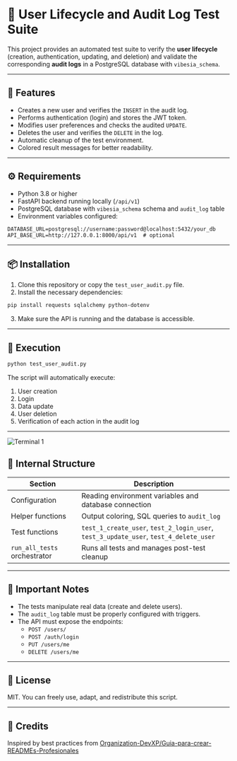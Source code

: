 # 🧪 User Lifecycle and Audit Log Test Suite

This project provides an automated test suite to verify the **user lifecycle** (creation, authentication, updating, and deletion) and validate the corresponding **audit logs** in a PostgreSQL database with `vibesia_schema`.

---

## 🚀 Features

- Creates a new user and verifies the `INSERT` in the audit log.
- Performs authentication (login) and stores the JWT token.
- Modifies user preferences and checks the audited `UPDATE`.
- Deletes the user and verifies the `DELETE` in the log.
- Automatic cleanup of the test environment.
- Colored result messages for better readability.

---

## ⚙️ Requirements

- Python 3.8 or higher
- FastAPI backend running locally (`/api/v1`)
- PostgreSQL database with `vibesia_schema` schema and `audit_log` table
- Environment variables configured:

```env
DATABASE_URL=postgresql://username:password@localhost:5432/your_db
API_BASE_URL=http://127.0.0.1:8000/api/v1  # optional
```

---

## 📦 Installation

1. Clone this repository or copy the `test_user_audit.py` file.
2. Install the necessary dependencies:

```bash
pip install requests sqlalchemy python-dotenv
```

3. Make sure the API is running and the database is accessible.

---

## 🧪 Execution

```bash
python test_user_audit.py
```

The script will automatically execute:

1. User creation
2. Login
3. Data update
4. User deletion
5. Verification of each action in the audit log

---
![Terminal 1](./images/Terminal_1.png)

## 🧠 Internal Structure

| Section                    | Description                                                      |
|----------------------------|------------------------------------------------------------------|
| Configuration              | Reading environment variables and database connection             |
| Helper functions           | Output coloring, SQL queries to `audit_log`                     |
| Test functions             | `test_1_create_user`, `test_2_login_user`, `test_3_update_user`, `test_4_delete_user` |
| `run_all_tests` orchestrator| Runs all tests and manages post-test cleanup                    |

---

## 🛑 Important Notes

- The tests manipulate real data (create and delete users).
- The `audit_log` table must be properly configured with triggers.
- The API must expose the endpoints:
  - `POST /users/`
  - `POST /auth/login`
  - `PUT /users/me`
  - `DELETE /users/me`

---

## 📜 License

MIT. You can freely use, adapt, and redistribute this script.

---

## 🤝 Credits

Inspired by best practices from [Organization-DevXP/Guia-para-crear-READMEs-Profesionales](https://github.com/Organization-DevXP/Guia-para-crear-READMEs-Profesionales)